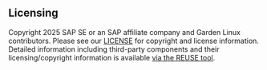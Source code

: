 
## Licensing

Copyright 2025 SAP SE or an SAP affiliate company and Garden Linux contributors. Please see our [LICENSE](LICENSE) for
copyright and license information. Detailed information including third-party components and their licensing/copyright
information is available [via the REUSE tool](https://reuse.software).
